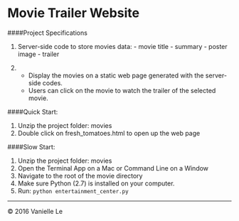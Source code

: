 # Movie Trailer Website

####Project Specifications
  1. Server-side code to store movies data:
    - movie title
    - summary
    - poster image
    - trailer
  

  2. - Display the movies on a static web page generated with the server-side codes.
     - Users can click on the movie to watch the trailer of the selected movie.

####Quick Start:
  1. Unzip the project folder: movies
  2. Double click on fresh_tomatoes.html to open up the web page

####Slow Start:
  1. Unzip the project folder: movies
  2. Open the Terminal App on a Mac or Command Line on a Window
  3. Navigate to the root of the movie directory
  4. Make sure Python (2.7) is installed on your computer.
  5. Run: ```python entertainment_center.py```

-------
© 2016 Vanielle Le
